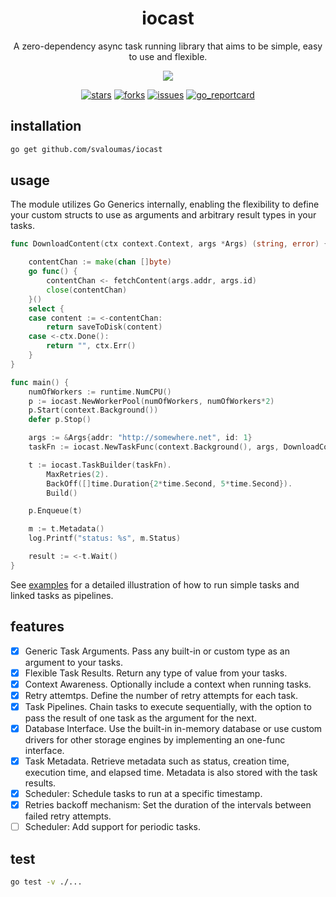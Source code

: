 <div align="center">
<h1>iocast</h1>
<p>A zero-dependency async task running library that aims to be simple, easy to use and flexible.</p>
</div>

<div align="center">
<img src="./logo/iocast.png">
</div>

<div align="center">

[![stars](https://img.shields.io/github/stars/svaloumas/iocast?style=social)](https://github.com/svaloumas/iocast/stargazers)
[![forks](https://img.shields.io/github/forks/svaloumas/iocast?style=social)](https://github.com/svaloumas/iocast/network/members)
[![issues](https://img.shields.io/github/issues/svaloumas/iocast?style=social&logo=github)](https://github.com/svaloumas/iocast/issues?q=is%3Aissue+is%3Aopen+)
[![go_reportcard](https://img.shields.io/badge/go%20report-A+-brightgreen.svg?style=social&logo=github)](https://goreportcard.com/report/github.com/svaloumas/iocast)
</div>

## installation

```bash
go get github.com/svaloumas/iocast
```

## usage

The module utilizes Go Generics internally, enabling the flexibility to define your custom structs to use as arguments and arbitrary result types in your tasks.

```go
func DownloadContent(ctx context.Context, args *Args) (string, error) {

	contentChan := make(chan []byte)
	go func() {
		contentChan <- fetchContent(args.addr, args.id)
		close(contentChan)
	}()
	select {
	case content := <-contentChan:
		return saveToDisk(content)
	case <-ctx.Done():
		return "", ctx.Err()
	}
}

func main() {
	numOfWorkers := runtime.NumCPU()
	p := iocast.NewWorkerPool(numOfWorkers, numOfWorkers*2)
	p.Start(context.Background())
	defer p.Stop()

	args := &Args{addr: "http://somewhere.net", id: 1}
	taskFn := iocast.NewTaskFunc(context.Background(), args, DownloadContent)

	t := iocast.TaskBuilder(taskFn).
		MaxRetries(2).
		BackOff([]time.Duration{2*time.Second, 5*time.Second}).
		Build()

	p.Enqueue(t)

	m := t.Metadata()
	log.Printf("status: %s", m.Status)

	result := <-t.Wait()
}
```

See [examples](_example/) for a detailed illustration of how to run simple tasks and linked tasks as pipelines.

## features

- [x] Generic Task Arguments. Pass any built-in or custom type as an argument to your tasks.
- [x] Flexible Task Results. Return any type of value from your tasks.
- [x] Context Awareness. Optionally include a context when running tasks.
- [x] Retry attemtps. Define the number of retry attempts for each task.
- [x] Task Pipelines. Chain tasks to execute sequentially, with the option to pass the result of one task as the argument for the next.
- [x] Database Interface. Use the built-in in-memory database or use custom drivers for other storage engines by implementing an one-func interface.
- [x] Task Metadata. Retrieve metadata such as status, creation time, execution time, and elapsed time. Metadata is also stored with the task results.
- [x] Scheduler: Schedule tasks to run at a specific timestamp.
- [x] Retries backoff mechanism: Set the duration of the intervals between failed retry attempts.
- [ ] Scheduler: Add support for periodic tasks.

## test

```bash
go test -v ./...
```
